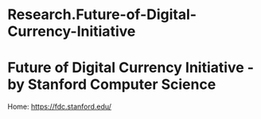 # Research.Future-of-Digital-Currency-Initiative
# Future of Digital Currency Initiative - by Stanford Computer Science
Home: https://fdc.stanford.edu/
